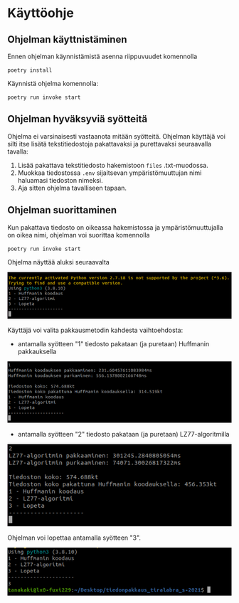 # Käyttöohje
## Ohjelman käyttnistäminen
Ennen ohjelman käynnistämistä asenna riippuvuudet komennolla
```
poetry install
```
Käynnistä ohjelma komennolla:
```
poetry run invoke start
```

## Ohjelman hyväksyviä syötteitä
Ohjelma ei varsinaisesti vastaanota mitään syötteitä. Ohjelman käyttäjä voi silti itse lisätä tekstitiedostoja pakattavaksi ja purettavaksi seuraavalla tavalla:

1. Lisää pakattava tekstitiedosto hakemistoon `files` .txt-muodossa.
2. Muokkaa tiedostossa `.env` sijaitsevan ympäristömuuttujan nimi haluamasi tiedoston nimeksi.
3. Aja sitten ohjelma tavalliseen tapaan.

## Ohjelman suorittaminen
Kun pakattava tiedosto on oikeassa hakemistossa ja ympäristömuuttujalla on oikea nimi, ohjelman voi suorittaa komennolla
```
poetry run invoke start
```

Ohjelma näyttää aluksi seuraavalta

![kuva1](https://github.com/TanakaAkihiro/tiedonpakkaus_tiralabra_s-2021/blob/master/dokumentaatio/kuvat/kaytto-ohje1.png)

Käyttäjä voi valita pakkausmetodin kahdesta vaihtoehdosta:
- antamalla syötteen "1" tiedosto pakataan (ja puretaan) Huffmanin pakkauksella

![kuva2](https://github.com/TanakaAkihiro/tiedonpakkaus_tiralabra_s-2021/blob/master/dokumentaatio/kuvat/kaytto-ohje2.png)

- antamalla syötteen "2" tiedosto pakataan (ja puretaan) LZ77-algoritmilla

![kuva3](https://github.com/TanakaAkihiro/tiedonpakkaus_tiralabra_s-2021/blob/master/dokumentaatio/kuvat/kaytto-ohje3.png)



Ohjelman voi lopettaa antamalla syötteen "3".

![kuva4](https://github.com/TanakaAkihiro/tiedonpakkaus_tiralabra_s-2021/blob/master/dokumentaatio/kuvat/kaytto-ohje4.png)
